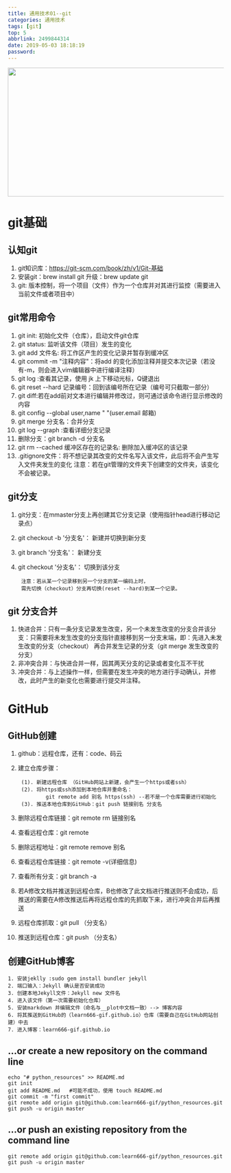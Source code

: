 ```yaml
---
title: 通用技术01--git
categories: 通用技术
tags: [git]
top: 5
abbrlink: 2499844314
date: 2019-05-03 18:18:19
password:
---
```



<img src="https://jwangtec.oss-cn-chengdu.aliyuncs.com/jwangcloud/index/git.jpeg" width="1000" height="300" align="middle" />

# git基础

<!--more-->

## 认知git


1. git知识库：https://git-scm.com/book/zh/v1/Git-基础
2. 安装git：brew install git 升级：brew update git
3. git: 版本控制，将一个项目（文件）作为一个仓库并对其进行监控（需要进入当前文件或者项目中）

## git常用命令

1. git init: 初始化文件（仓库），启动文件git仓库
2. git status: 监听该文件（项目）发生的变化
3. git add 文件名: 将工作区产生的变化记录并暂存到缓冲区
4. git commit -m "注释内容"：将add 的变化添加注释并提交本次记录（若没有-m，则会进入vim编辑器中进行编译注释）
5. git log :查看其记录，使用 jk 上下移动光标，Q键退出
6. git reset --hard 记录编号：回到该编号所在记录（编号可只截取一部分）
7. git diff:若在add前对文本进行编辑并修改过，则可通过该命令进行显示修改的内容
8. git config --global user,name " "(user.email 邮箱)
9. git merge 分支名：合并分支
10. git log --graph :查看详细分支记录
11. 删除分支：git branch -d 分支名	
12. git rm --cached 缓冲区存在的记录名: 删除加入缓冲区的该记录
13. .gitignore文件：将不想记录其改变的文件名写入该文件，此后将不会产生写入文件夹发生的变化
		注意：若在git管理的文件夹下创建空的文件夹，该变化不会被记录。


## git分支

1. git分支：在mmaster分支上再创建其它分支记录（使用指针head进行移动记录点）
2. git checkout -b '分支名'： 新建并切换到新分支
3. git branch '分支名'： 新建分支
4. git checkout '分支名'： 切换到该分支

		注意：若从某一个记录移到另一个分支的某一编码上时，
		需先切换（checkout）分支再切换(reset --hard)到某一个记录。
		
## git 分支合并

1. 快进合并：只有一条分支记录发生改变，另一个未发生改变的分支合并该分支：只需要将未发生改变的分支指针直接移到另一分支末端，即：先进入未发生改变的分支（checkout） 再合并发生记录的分支（git merge 发生改变的分支）
2. 非冲突合并：与快进合并一样，因其两天分支的记录或者变化互不干扰
3. 冲突合并：与上述操作一样，但需要在发生冲突的地方进行手动确认，并修改，此时产生的新变化也需要进行提交并注释。

# GitHub

## GitHub创建

1. github：远程仓库，还有：code、码云
2. 建立仓库步骤：
		
		(1). 新建远程仓库 （GitHub网站上新建，会产生一个https或者ssh）
		(2). 将https或ssh添加到本地仓库并重命名：
				git remote add 别名 https(ssh) --若不是一个仓库需要进行初始化
		(3). 推送本地仓库到GitHub：git push 链接别名 分支名
		
3. 删除远程仓库链接：git remote rm 链接别名
4. 查看远程仓库：git remote
5. 删除远程地址：git remote remove 别名
6. 查看远程仓库链接：git remote -v(详细信息)
7. 查看所有分支：git branch -a
8. 若A修改文档并推送到远程仓库，B也修改了此文档进行推送则不会成功，后推送的需要在A修改推送后再将远程仓库的先抓取下来，进行冲突合并后再推送
9. 远程仓库抓取：git pull （分支名）
10. 推送到远程仓库：git push （分支名）

## 创建GitHub博客

	1. 安装jeklly :sudo gem install bundler jekyll
	2. 端口输入：Jekyll 确认是否安装成功
	3. 创建本地Jekyll文件：Jekyll new 文件名
	4. 进入该文件（第一次需要初始化仓库）
	5. 安装markdown 并编辑文件（命名与__plot中文档一致）--> 博客内容
	6. 将其推送到GitHub的（learn666-gif.github.io）仓库（需要自己在GitHub网站创建）中去
	7. 进入博客：learn666-gif.github.io



##  …or create a new repository on the command line

```
echo "# python_resources" >> README.md
git init
git add README.md   #可能不成功，使用 touch README.md
git commit -m "first commit"
git remote add origin git@github.com:learn666-gif/python_resources.git
git push -u origin master

```

##  …or push an existing repository from the command line

```
git remote add origin git@github.com:learn666-gif/python_resources.git
git push -u origin master

```